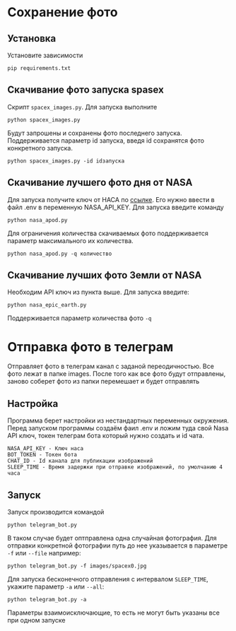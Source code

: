 # Сохранение фото

## Установка
Установите зависимости
```
pip requirements.txt
```

## Скачивание фото запуска spasex 

Скрипт `spacex_images.py`. Для запуска выполните      
```
python spacex_images.py
```   
Будут запрошены и сохранены фото последнего запуска.    
Поддерживается параметр id запуска, введя id сохранятся фото конкретного запуска.    
```
python spacex_images.py -id idзапуска
```    


## Скачивание лучшего фото дня от NASA

Для запуска получите ключ от НАСА по [ссылке](https://api.nasa.gov/#apod). Его нужно ввести в файл .env в переменную NASA_API_KEY. Для запуска введите команду     
```
python nasa_apod.py
```   
Для ограничения количества скачиваемых фото поддерживается параметр максимального их количества.
```
python nasa_apod.py -q количество
```  

## Скачивание лучших фото Земли от NASA
Необходим API ключ из пункта выше. 
Для запуска введите:   
```
python nasa_epic_earth.py
```   
Поддерживается параметр количества фото `-q`


# Отправка фото в телеграм
Отправляет фото в телеграм канал с заданой переодичностью. Все фото лежат в папке images. После того как все фото будут отправлены, заново соберет фото из папки перемешает и будет отправлять

## Настройка

Программа берет настройки из нестандартных переменных окружения. Перед запуском программы создаём фаил .env и ложим туда свой Nasa API ключ, токен телеграм бота который нужно создать и id чата.
```
NASA_API_KEY - Ключ наса 
BOT_TOKEN - Токен бота
CHAT_ID - Id канала для публикации изображений
SLEEP_TIME - Время задержки при отправке изображений, по умолчанию 4 часа
```

## Запуск
Запуск производится командой 
```
python telegram_bot.py
```
В таком случае будет оптправлена одна случайная фотография.
Для отправки конкретной фотографии путь до нее указывается в параметре `-f` или `--file` например:
```
python telegram_bot.py -f images/spacex0.jpg
```
Для запуска бесконечного отправления с интервалом `SLEEP_TIME`, укажите параметр `-a` или `--all`:
```
python telegram_bot.py -a
```
Параметры взаимоисключающие, то есть не могут быть указаны все при одном запуске